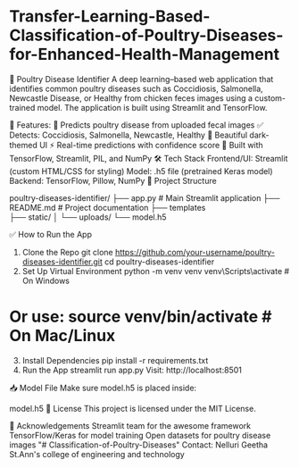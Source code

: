 # Transfer-Learning-Based-Classification-of-Poultry-Diseases-for-Enhanced-Health-Management
🐣 Poultry Disease Identifier
A deep learning–based web application that identifies common poultry diseases such as Coccidiosis, Salmonella, Newcastle Disease, or Healthy from chicken feces images using a custom-trained model. The application is built using Streamlit and TensorFlow.

🚀 Features:
🧠 Predicts poultry disease from uploaded fecal images
✅ Detects: Coccidiosis, Salmonella, Newcastle, Healthy
🎨 Beautiful dark-themed UI
⚡ Real-time predictions with confidence score
🐍 Built with TensorFlow, Streamlit, PIL, and NumPy
🛠️ Tech Stack
Frontend/UI: Streamlit (custom HTML/CSS for styling)
Model: .h5 file (pretrained Keras model)
Backend: TensorFlow, Pillow, NumPy
📂 Project Structure

poultry-diseases-identifier/
├── app.py                   # Main Streamlit application
├── README.md                # Project documentation
├── templates      
├── static/
│   └── uploads/
└── model.h5

✅ How to Run the App
1. Clone the Repo
git clone https://github.com/your-username/poultry-diseases-identifier.git
cd poultry-diseases-identifier
2. Set Up Virtual Environment
python -m venv venv
venv\Scripts\activate   # On Windows
# Or use: source venv/bin/activate   # On Mac/Linux
3. Install Dependencies
pip install -r requirements.txt
4. Run the App
streamlit run app.py
Visit: http://localhost:8501

📥 Model File
Make sure model.h5 is placed inside:

model.h5
📝 License
This project is licensed under the MIT License.

🙏 Acknowledgements
Streamlit team for the awesome framework
TensorFlow/Keras for model training
Open datasets for poultry disease images
"# Classification-of-Poultry-Diseases"
Contact:
Nelluri Geetha  St.Ann's college of engineering and technology
